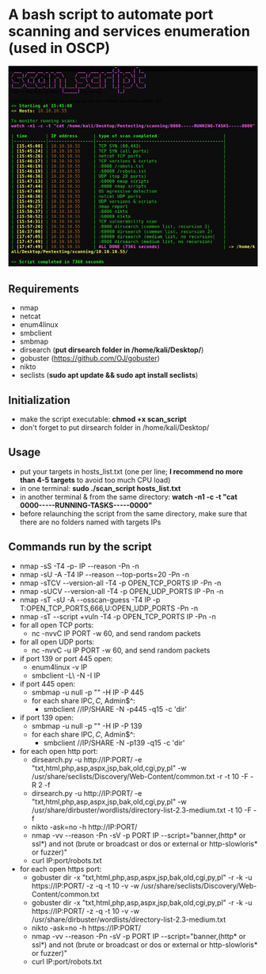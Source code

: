 # **A bash script to automate port scanning and services enumeration (used in OSCP)**

![](./execution_example.png)

## Requirements
- nmap
- netcat
- enum4linux
- smbclient
- smbmap
- dirsearch (**put dirsearch folder in /home/kali/Desktop/**)
- gobuster (https://github.com/OJ/gobuster)
- nikto
- seclists (**sudo apt update && sudo apt install seclists**)

## Initialization
- make the script executable: **chmod +x scan_script**
- don't forget to put dirsearch folder in /home/kali/Desktop/

## Usage
- put your targets in hosts_list.txt (one per line; **I recommend no more than 4-5 targets** to avoid too much CPU load)
- in one terminal: **sudo ./scan_script hosts_list.txt**
- in another terminal & from the same directory: **watch -n1 -c -t "cat 0000-----RUNNING-TASKS-----0000"**
- before relaunching the script from the same directory, make sure that there are no folders named with targets IPs

## Commands run by the script
- nmap -sS -T4 -p- IP --reason -Pn -n
- nmap -sU -A -T4 IP --reason --top-ports=20 -Pn -n
- nmap -sTCV --version-all -T4 -p OPEN_TCP_PORTS IP -Pn -n
- nmap -sUCV --version-all -T4 -p OPEN_UDP_PORTS IP -Pn -n
- nmap -sT -sU -A --osscan-guess -T4 IP -p T:OPEN_TCP_PORTS,666,U:OPEN_UDP_PORTS -Pn -n
- nmap -sT --script +vuln -T4 -p OPEN_TCP_PORTS IP -Pn -n
- for all open TCP ports:
  - nc -nvvC IP PORT -w 60, and send random packets
- for all open UDP ports:
  - nc -nvvC -u IP PORT -w 60, and send random packets
- if port 139 or port 445 open:
  - enum4linux -v IP
  - smbclient -L\\ -N -I IP
- if port 445 open:
  - smbmap -u null -p "" -H IP -P 445
  - for each share IPC$, C$, Admin$^:
    - smbclient //IP/SHARE -N -p445 -q15 -c 'dir'
- if port 139 open:
  - smbmap -u null -p "" -H IP -P 139
  - for each share IPC$, C$, Admin$^:
    - smbclient //IP/SHARE -N -p139 -q15 -c 'dir'
- for each open http port:
  - dirsearch.py -u http://IP:PORT/ -e "txt,html,php,asp,aspx,jsp,bak,old,cgi,py,pl" -w /usr/share/seclists/Discovery/Web-Content/common.txt -r -t 10 -F -R 2 -f
  - dirsearch.py -u http://IP:PORT/ -e "txt,html,php,asp,aspx,jsp,bak,old,cgi,py,pl" -w /usr/share/dirbuster/wordlists/directory-list-2.3-medium.txt -t 10 -F -f
  - nikto -ask=no -h http://IP:PORT/
  - nmap -vv --reason -Pn -sV -p PORT IP --script="banner,(http* or ssl*) and not (brute or broadcast or dos or external or http-slowloris* or fuzzer)"
  - curl IP:port/robots.txt
- for each open https port:
  - gobuster dir -x "txt,html,php,asp,aspx,jsp,bak,old,cgi,py,pl" -r -k -u https://IP:PORT/ -z -q -t 10 -v -w /usr/share/seclists/Discovery/Web-Content/common.txt
  - gobuster dir -x "txt,html,php,asp,aspx,jsp,bak,old,cgi,py,pl" -r -k -u https://IP:PORT/ -z -q -t 10 -v -w /usr/share/dirbuster/wordlists/directory-list-2.3-medium.txt
  - nikto -ask=no -h https://IP:PORT/
  - nmap -vv --reason -Pn -sV -p PORT IP --script="banner,(http* or ssl*) and not (brute or broadcast or dos or external or http-slowloris* or fuzzer)"
  - curl IP:port/robots.txt
